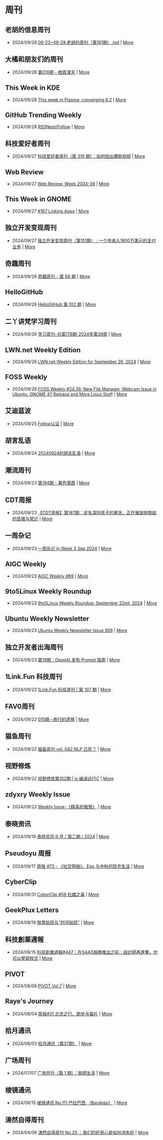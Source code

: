 # 周刊

## 老胡的信息周刊
- 2024/09/28 [09-23~09-29.老胡的周刊（第161期）.md](https://weekly.howie6879.com/2024/09-23~09-29.老胡的周刊（第161期）.html) | [More](channels/%E8%80%81%E8%83%A1%E7%9A%84%E4%BF%A1%E6%81%AF%E5%91%A8%E5%88%8A.md)

## 大橘和朋友们的周刊
- 2024/09/28 [第016期 - 橙霞漫天](https://rrorangeandfriends.site/posts/2024/016) | [More](channels/%E5%A4%A7%E6%A9%98%E5%92%8C%E6%9C%8B%E5%8F%8B%E4%BB%AC%E7%9A%84%E5%91%A8%E5%88%8A.md)

## This Week in KDE
- 2024/09/28 [This week in Plasma: converging 6.2](https://pointieststick.com/2024/09/27/this-week-in-plasma-converging-6-2/) | [More](channels/This%20Week%20in%20KDE.md)

## GitHub Trending Weekly
- 2024/09/28 [RSSNext/Follow](https://github.com/RSSNext/Follow) | [More](channels/GitHub%20Trending%20Weekly.md)

## 科技爱好者周刊
- 2024/09/27 [科技爱好者周刊（第 319 期）：如何拍出爆款视频](http://www.ruanyifeng.com/blog/2024/09/weekly-issue-319.html) | [More](channels/%E7%A7%91%E6%8A%80%E7%88%B1%E5%A5%BD%E8%80%85%E5%91%A8%E5%88%8A.md)

## Web Review
- 2024/09/27 [Web Review, Week 2024-39](https://ervin.ipsquad.net/blog/2024/09/27/web-review-week-2024-39/) | [More](channels/Web%20Review.md)

## This Week in GNOME
- 2024/09/27 [#167 Linking Apps](https://thisweek.gnome.org/posts/2024/09/twig-167/) | [More](channels/This%20Week%20in%20GNOME.md)

## 独立开发变现周刊
- 2024/09/27 [独立开发变现周刊（第151期） : 一个年收入1800万美元的支付业务](https://www.ezindie.com/weekly/issue-151) | [More](channels/%E7%8B%AC%E7%AB%8B%E5%BC%80%E5%8F%91%E5%8F%98%E7%8E%B0%E5%91%A8%E5%88%8A.md)

## 奇趣周刊
- 2024/09/26 [奇趣周刊 - 第 69 期](https://zishu.me/blog/weekly-69.html/) | [More](channels/%E5%A5%87%E8%B6%A3%E5%91%A8%E5%88%8A.md)

## HelloGitHub
- 2024/09/26 [HelloGitHub 第 102 期](https://hellogithub.com/periodical/volume/102) | [More](channels/HelloGitHub.md)

## 二丫讲梵学习周刊
- 2024/09/26 [学习周刊-总第178期-2024年第39周](https://wiki.eryajf.net/pages/398abb/) | [More](channels/%E4%BA%8C%E4%B8%AB%E8%AE%B2%E6%A2%B5%E5%AD%A6%E4%B9%A0%E5%91%A8%E5%88%8A.md)

## LWN.net Weekly Edition
- 2024/09/26 [LWN.net Weekly Edition for September 26, 2024](https://lwn.net/Articles/990791/) | [More](channels/LWN.net%20Weekly%20Edition.md)

## FOSS Weekly
- 2024/09/26 [FOSS Weekly #24.39: New File Manager, Webcam Issue in Ubuntu, GNOME 47 Release and More Linux Stuff](https://itsfoss.com/newsletter/foss-weekly-24-39/) | [More](channels/FOSS%20Weekly.md)

## 艾迪蓝波
- 2024/09/25 [Follow认证](https://www.idnunber.top/article/10c03a08-b813-805b-9032-cce14df9ecf6) | [More](channels/%E8%89%BE%E8%BF%AA%E8%93%9D%E6%B3%A2.md)

## 胡言乱语
- 2024/09/24 [20240924的胡言乱语](https://www.bboy.app/2024/09/24/20240924%E7%9A%84%E8%83%A1%E8%A8%80%E4%B9%B1%E8%AF%AD/) | [More](channels/%E8%83%A1%E8%A8%80%E4%B9%B1%E8%AF%AD.md)

## 潮流周刊
- 2024/09/23 [第194期 - 暮色落霞](https://weekly.tw93.fun/posts/194-%E6%9A%AE%E8%89%B2%E8%90%BD%E9%9C%9E/) | [More](channels/%E6%BD%AE%E6%B5%81%E5%91%A8%E5%88%8A.md)

## CDT周报
- 2024/09/23 [【CDT周报】第187期：这名深圳孩子的离世，正在摧毁刚筑起的高楼与常识](https://chinadigitaltimes.net/chinese/711663.html) | [More](channels/CDT%E5%91%A8%E6%8A%A5.md)

## 一周杂记
- 2024/09/23 [一周杂记 in Week 3 Sep 2024](http://kingsamchen.github.io/2024/09/23/weekly-2024-sep-3/) | [More](channels/%E4%B8%80%E5%91%A8%E6%9D%82%E8%AE%B0.md)

## AIGC Weekly
- 2024/09/23 [AIGC Weekly #89](https://quail.ink/op7418/p/aigc-weekly-89) | [More](channels/AIGC%20Weekly.md)

## 9to5Linux Weekly Roundup
- 2024/09/23 [9to5Linux Weekly Roundup: September 22nd, 2024](https://9to5linux.com/9to5linux-weekly-roundup-september-22nd-2024) | [More](channels/9to5Linux%20Weekly%20Roundup.md)

## Ubuntu Weekly Newsletter
- 2024/09/23 [Ubuntu Weekly Newsletter Issue 859](https://discourse.ubuntu.com/t/ubuntu-weekly-newsletter-issue-859/48254) | [More](channels/Ubuntu%20Weekly%20Newsletter.md)

## 独立开发者出海周刊
- 2024/09/23 [第19期：OpenAI 发布 Prompt 指南](https://gapis.money/weekly/2024-09-23_019) | [More](channels/%E7%8B%AC%E7%AB%8B%E5%BC%80%E5%8F%91%E8%80%85%E5%87%BA%E6%B5%B7%E5%91%A8%E5%88%8A.md)

## 1Link.Fun 科技周刊
- 2024/09/22 [1Link.Fun 科技周刊 | 第 107 期](https://1link.fun/blog/issue/issue107/) | [More](channels/1Link.Fun%20%E7%A7%91%E6%8A%80%E5%91%A8%E5%88%8A.md)

## FAV0周刊
- 2024/09/22 [015期--旅行的遗憾](https://fav0.com/posts/2024/015) | [More](channels/FAV0%E5%91%A8%E5%88%8A.md)

## 猫鱼周刊
- 2024/09/22 [猫鱼周刊 vol. 042 NLP 已死？](https://ameow.xyz/archives/weekly-042) | [More](channels/%E7%8C%AB%E9%B1%BC%E5%91%A8%E5%88%8A.md)

## 视野修炼
- 2024/09/22 [视野修炼第102期 | js 编译运行C](https://sugarat.top/weekly/2024-09-22.html) | [More](channels/%E8%A7%86%E9%87%8E%E4%BF%AE%E7%82%BC.md)

## zdyxry Weekly Issue
- 2024/09/22 [Weekly Issue-《精英的傲慢》](https://zdyxry.github.io/2024/09/22/Weekly-Issue-%E7%B2%BE%E8%8B%B1%E7%9A%84%E5%82%B2%E6%85%A2/) | [More](channels/zdyxry%20Weekly%20Issue.md)

## 泰晓资讯
- 2024/09/19 [泰晓资讯·9 月 / 第二期 / 2024](https://tinylab.org/tinylab-weekly-09-2nd-2024/) | [More](channels/%E6%B3%B0%E6%99%93%E8%B5%84%E8%AE%AF.md)

## Pseudoyu 周报
- 2024/09/17 [周报 #73 - 《社交网络》、Ego 与中秋的现充生活](https://www.pseudoyu.com/zh/2024/09/18/weekly_review_20240918/) | [More](channels/Pseudoyu%20%E5%91%A8%E6%8A%A5.md)

## CyberClip
- 2024/08/31 [CyberClip #59 社媒之毒](https://shyrz.me/cyberclip-59-toxic-social-media/) | [More](channels/CyberClip.md)

## GeekPlux Letters
- 2024/08/19 [股票贴现与"时间贴现"](https://letters.geekplux.com/69/) | [More](channels/GeekPlux%20Letters.md)

## 科技創業週報
- 2024/08/15 [科技創業週報#447：在SAAS服務推出之前｜設計師再進擊，你可以學寫程式](https://blog.starrocket.io/posts/newsletter-2024-08-15/) | [More](channels/%E7%A7%91%E6%8A%80%E5%89%B5%E6%A5%AD%E9%80%B1%E5%A0%B1.md)

## PIVOT
- 2024/08/06 [PIVOT Vol.7](https://anotherdayu.com/2024/5845/) | [More](channels/PIVOT.md)

## Raye's Journey
- 2024/08/04 [周报#31 北京之行、跑步与猫片](https://xlog.app/api/redirection?characterId=51803&noteId=1764) | [More](channels/Raye%27s%20Journey.md)

## 拾月通讯
- 2024/08/03 [拾月通讯（第37期）](https://www.skyue.com/24080317.html) | [More](channels/%E6%8B%BE%E6%9C%88%E9%80%9A%E8%AE%AF.md)

## 广场周刊
- 2024/07/07 [广场月刊（第 1 期）：顿感生活](https://immmmm.com/month-1-20240707/) | [More](channels/%E5%B9%BF%E5%9C%BA%E5%91%A8%E5%88%8A.md)

## 棱镜通讯
- 2024/06/15 [棱镜通讯 No.111  巴拉巴西 （Barabási）](https://wangyurui.com/posts/leng-jing-tong-xun-no-111-ba-la-ba-xi-barabasi-a996bcab) | [More](channels/%E6%A3%B1%E9%95%9C%E9%80%9A%E8%AE%AF.md)

## 涛然自得周刊
- 2024/04/06 [涛然自得周刊 No.25 ：我们的好奇心是如何消失的](http://heyitao.com/post/beyond-code-weekly-025) | [More](channels/%E6%B6%9B%E7%84%B6%E8%87%AA%E5%BE%97%E5%91%A8%E5%88%8A.md)

